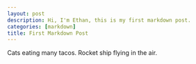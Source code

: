 ```yaml
---
layout: post
description: Hi, I'm Ethan, this is my first markdown post.
categories: [markdown]
title: First Markdown Post
---
```


Cats eating many tacos. Rocket ship flying in the air. 